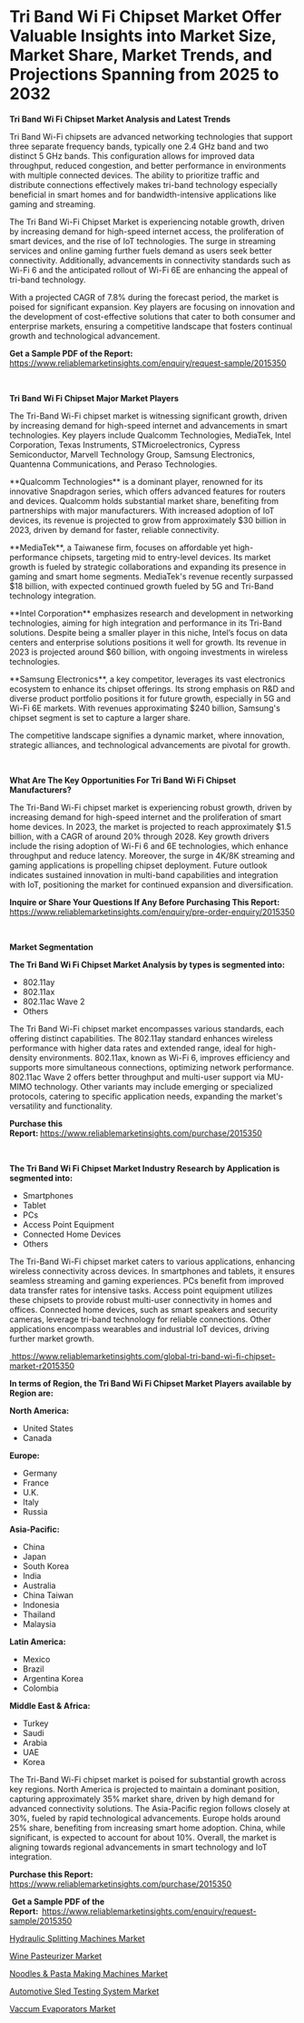 <p><h1>Tri Band Wi Fi Chipset Market Offer Valuable Insights into Market Size, Market Share, Market Trends, and Projections Spanning from 2025 to 2032</h1></p><p><strong>Tri Band Wi Fi Chipset Market Analysis and Latest Trends</strong></p>
<p><p>Tri Band Wi-Fi chipsets are advanced networking technologies that support three separate frequency bands, typically one 2.4 GHz band and two distinct 5 GHz bands. This configuration allows for improved data throughput, reduced congestion, and better performance in environments with multiple connected devices. The ability to prioritize traffic and distribute connections effectively makes tri-band technology especially beneficial in smart homes and for bandwidth-intensive applications like gaming and streaming.</p><p>The Tri Band Wi-Fi Chipset Market is experiencing notable growth, driven by increasing demand for high-speed internet access, the proliferation of smart devices, and the rise of IoT technologies. The surge in streaming services and online gaming further fuels demand as users seek better connectivity. Additionally, advancements in connectivity standards such as Wi-Fi 6 and the anticipated rollout of Wi-Fi 6E are enhancing the appeal of tri-band technology. </p><p>With a projected CAGR of 7.8% during the forecast period, the market is poised for significant expansion. Key players are focusing on innovation and the development of cost-effective solutions that cater to both consumer and enterprise markets, ensuring a competitive landscape that fosters continual growth and technological advancement.</p></p>
<p><strong>Get a Sample PDF of the Report:&nbsp;</strong> <a href="https://www.reliablemarketinsights.com/enquiry/request-sample/2015350?utm_campaign=3571&utm_medium=2&utm_source=Github&utm_content=ia&utm_term=29032025&utm_id=tri-band-wi-fi-chipset">https://www.reliablemarketinsights.com/enquiry/request-sample/2015350</a></p>
<p>&nbsp;</p>
<p><strong>Tri Band Wi Fi Chipset Major Market Players</strong></p>
<p><p>The Tri-Band Wi-Fi chipset market is witnessing significant growth, driven by increasing demand for high-speed internet and advancements in smart technologies. Key players include Qualcomm Technologies, MediaTek, Intel Corporation, Texas Instruments, STMicroelectronics, Cypress Semiconductor, Marvell Technology Group, Samsung Electronics, Quantenna Communications, and Peraso Technologies.</p><p>**Qualcomm Technologies** is a dominant player, renowned for its innovative Snapdragon series, which offers advanced features for routers and devices. Qualcomm holds substantial market share, benefiting from partnerships with major manufacturers. With increased adoption of IoT devices, its revenue is projected to grow from approximately $30 billion in 2023, driven by demand for faster, reliable connectivity.</p><p>**MediaTek**, a Taiwanese firm, focuses on affordable yet high-performance chipsets, targeting mid to entry-level devices. Its market growth is fueled by strategic collaborations and expanding its presence in gaming and smart home segments. MediaTek's revenue recently surpassed $18 billion, with expected continued growth fueled by 5G and Tri-Band technology integration.</p><p>**Intel Corporation** emphasizes research and development in networking technologies, aiming for high integration and performance in its Tri-Band solutions. Despite being a smaller player in this niche, Intel’s focus on data centers and enterprise solutions positions it well for growth. Its revenue in 2023 is projected around $60 billion, with ongoing investments in wireless technologies.</p><p>**Samsung Electronics**, a key competitor, leverages its vast electronics ecosystem to enhance its chipset offerings. Its strong emphasis on R&D and diverse product portfolio positions it for future growth, especially in 5G and Wi-Fi 6E markets. With revenues approximating $240 billion, Samsung's chipset segment is set to capture a larger share.</p><p>The competitive landscape signifies a dynamic market, where innovation, strategic alliances, and technological advancements are pivotal for growth.</p></p>
<p>&nbsp;</p>
<p><strong>What Are The Key Opportunities For Tri Band Wi Fi Chipset Manufacturers?</strong></p>
<p><p>The Tri-Band Wi-Fi chipset market is experiencing robust growth, driven by increasing demand for high-speed internet and the proliferation of smart home devices. In 2023, the market is projected to reach approximately $1.5 billion, with a CAGR of around 20% through 2028. Key growth drivers include the rising adoption of Wi-Fi 6 and 6E technologies, which enhance throughput and reduce latency. Moreover, the surge in 4K/8K streaming and gaming applications is propelling chipset deployment. Future outlook indicates sustained innovation in multi-band capabilities and integration with IoT, positioning the market for continued expansion and diversification.</p></p>
<p><strong>Inquire or Share Your Questions If Any Before Purchasing This Report:</strong> <a href="https://www.reliablemarketinsights.com/enquiry/pre-order-enquiry/2015350?utm_campaign=3571&utm_medium=2&utm_source=Github&utm_content=ia&utm_term=29032025&utm_id=tri-band-wi-fi-chipset">https://www.reliablemarketinsights.com/enquiry/pre-order-enquiry/2015350</a></p>
<p>&nbsp;</p>
<p><strong>Market Segmentation</strong></p>
<p><strong>The Tri Band Wi Fi Chipset Market Analysis by types is segmented into:</strong></p>
<p><ul><li>802.11ay</li><li>802.11ax</li><li>802.11ac Wave 2</li><li>Others</li></ul></p>
<p><p>The Tri Band Wi-Fi chipset market encompasses various standards, each offering distinct capabilities. The 802.11ay standard enhances wireless performance with higher data rates and extended range, ideal for high-density environments. 802.11ax, known as Wi-Fi 6, improves efficiency and supports more simultaneous connections, optimizing network performance. 802.11ac Wave 2 offers better throughput and multi-user support via MU-MIMO technology. Other variants may include emerging or specialized protocols, catering to specific application needs, expanding the market's versatility and functionality.</p></p>
<p><strong>Purchase this Report:&nbsp;</strong><a href="https://www.reliablemarketinsights.com/purchase/2015350?utm_campaign=3571&utm_medium=2&utm_source=Github&utm_content=ia&utm_term=29032025&utm_id=tri-band-wi-fi-chipset">https://www.reliablemarketinsights.com/purchase/2015350</a></p>
<p>&nbsp;</p>
<p><strong>The Tri Band Wi Fi Chipset Market Industry Research by Application is segmented into:</strong></p>
<p><ul><li>Smartphones</li><li>Tablet</li><li>PCs</li><li>Access Point Equipment</li><li>Connected Home Devices</li><li>Others</li></ul></p>
<p><p>The Tri-Band Wi-Fi chipset market caters to various applications, enhancing wireless connectivity across devices. In smartphones and tablets, it ensures seamless streaming and gaming experiences. PCs benefit from improved data transfer rates for intensive tasks. Access point equipment utilizes these chipsets to provide robust multi-user connectivity in homes and offices. Connected home devices, such as smart speakers and security cameras, leverage tri-band technology for reliable connections. Other applications encompass wearables and industrial IoT devices, driving further market growth.</p></p>
<p><a href="https://www.reliablemarketinsights.com/global-tri-band-wi-fi-chipset-market-r2015350?utm_campaign=3571&utm_medium=2&utm_source=Github&utm_content=ia&utm_term=29032025&utm_id=tri-band-wi-fi-chipset">&nbsp;https://www.reliablemarketinsights.com/global-tri-band-wi-fi-chipset-market-r2015350</a></p>
<p><strong>In terms of Region, the Tri Band Wi Fi Chipset Market Players available by Region are:</strong></p>
<p>
    <p> <strong> North America: </strong>
        <ul>
            <li>United States</li>
            <li>Canada</li>
        </ul>
        </p> 
    <p> <strong> Europe: </strong>
        <ul>
            <li>Germany</li>
            <li>France</li>
            <li>U.K.</li>
            <li>Italy</li>
            <li>Russia</li>
        </ul>
        </p> 
    <p> <strong> Asia-Pacific: </strong>
        <ul>
            <li>China</li>
            <li>Japan</li>
            <li>South Korea</li>
            <li>India</li>
            <li>Australia</li>
            <li>China Taiwan</li>
            <li>Indonesia</li>
            <li>Thailand</li>
            <li>Malaysia</li>
        </ul>
        </p> 
    <p> <strong> Latin America: </strong>
        <ul>
            <li>Mexico</li>
            <li>Brazil</li>
            <li>Argentina Korea</li>
            <li>Colombia</li>
        </ul>
        </p> 
    <p> <strong> Middle East & Africa: </strong>
        <ul>
            <li>Turkey</li>
            <li>Saudi</li>
            <li>Arabia</li>
            <li>UAE</li>
            <li>Korea</li>
        </ul>
    </p>
    </p>
<p><p>The Tri-Band Wi-Fi chipset market is poised for substantial growth across key regions. North America is projected to maintain a dominant position, capturing approximately 35% market share, driven by high demand for advanced connectivity solutions. The Asia-Pacific region follows closely at 30%, fueled by rapid technological advancements. Europe holds around 25% share, benefiting from increasing smart home adoption. China, while significant, is expected to account for about 10%. Overall, the market is aligning towards regional advancements in smart technology and IoT integration.</p></p>
<p><strong>Purchase this Report: </strong><a href="https://www.reliablemarketinsights.com/purchase/2015350?utm_campaign=3571&utm_medium=2&utm_source=Github&utm_content=ia&utm_term=29032025&utm_id=tri-band-wi-fi-chipset">https://www.reliablemarketinsights.com/purchase/2015350</a></p>
<p>&nbsp;<strong>Get a Sample PDF of the Report:&nbsp;&nbsp;</strong><a href="https://www.reliablemarketinsights.com/enquiry/request-sample/2015350?utm_campaign=3571&utm_medium=2&utm_source=Github&utm_content=ia&utm_term=29032025&utm_id=tri-band-wi-fi-chipset">https://www.reliablemarketinsights.com/enquiry/request-sample/2015350</a></p>
<p><strong></strong></p>
<p><p><a href="https://www.linkedin.com/pulse/hydraulic-splitting-machines-market-report-in-depth-analysis-3eppe?utm_campaign=3571&utm_medium=2&utm_source=Github&utm_content=ia&utm_term=29032025&utm_id=tri-band-wi-fi-chipset">Hydraulic Splitting Machines Market</a></p><p><a href="https://www.linkedin.com/pulse/wine-pasteurizer-market-analysis-featuringgrowth-andindustry-pfxse?utm_campaign=3571&utm_medium=2&utm_source=Github&utm_content=ia&utm_term=29032025&utm_id=tri-band-wi-fi-chipset">Wine Pasteurizer Market</a></p><p><a href="https://www.linkedin.com/pulse/navigating-noodles-pasta-making-machines-market-through-2025-2032showing-dnl4e?utm_campaign=3571&utm_medium=2&utm_source=Github&utm_content=ia&utm_term=29032025&utm_id=tri-band-wi-fi-chipset">Noodles & Pasta Making Machines Market</a></p><p><a href="https://www.linkedin.com/pulse/latest-research-automotive-sled-testing-system-market-revenue-2q9ve?utm_campaign=3571&utm_medium=2&utm_source=Github&utm_content=ia&utm_term=29032025&utm_id=tri-band-wi-fi-chipset">Automotive Sled Testing System Market</a></p><p><a href="https://www.linkedin.com/pulse/vaccum-evaporators-market-outlook-projected-growth-131-cagr-from-9luve?utm_campaign=3571&utm_medium=2&utm_source=Github&utm_content=ia&utm_term=29032025&utm_id=tri-band-wi-fi-chipset">Vaccum Evaporators Market</a></p></p>